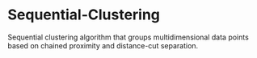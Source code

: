 # Sequential-Clustering
Sequential clustering algorithm that groups multidimensional data points based on chained proximity and distance-cut separation.
